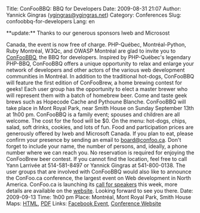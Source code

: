 Title: ConFooBBQ: BBQ for Developers
Date: 2009-08-31 21:07
Author: Yannick Gingras (ygingras@ygingras.net)
Category: Conferences
Slug: confoobbq-for-developers
Lang: en

<!--:en-->**update:** Thanks to our generous sponsors Iweb and Microsost
Canada, the event is now free of charge. PHP-Québec, Montréal-Python,
Ruby Montréal, W3Qc, and OWASP Montréal are glad to invite you to
[ConFooBBQ][], the BBQ for developers. Inspired by PHP-Québec's
legendary PHP-BBQ, ConFooBBQ offers a unique opportunity to relax and
enlarge your network of developers and other actors of the various web
development communities in Montréal. In addition to the traditional
hot-dogs, ConFooBBQ will feature the first edition of ConFooBrew, a home
brewing contest for geeks! Each user group has the opportunity to elect
a master brewer who will represent them with a batch of homebrew beer.
Come and taste geek brews such as Hopecode Cache and Pythoune Blanche.
ConFooBBQ will take place in Mont Royal Park, near Smith House on Sunday
September 13th at 1h00 pm. ConFooBBQ is a family event; spouses and
children are all welcome. The cost for the food will be $0. On the
menu: hot-dogs, chips, salad, soft drinks, cookies, and lots of fun.
Food and participation prices are generously offered by Iweb and
Microsoft Canada. If you plan to eat, please confirm your presence by
sending an email to board@confoo.ca. Don't forget to include your name,
the number of persons, and, ideally, a phone number where we can reach
you. No reservation is required for enjoying the ConFooBrew beer
contest. If you cannot find the location, feel free to call Yann
Larrivée at 514-581-8497 or Yannick Gingras at 541-800-0138. The user
groups that are involved with ConFooBBQ would also like to announce the
ConFoo.ca conference, the largest event on Web development in North
America. ConFoo.ca is launching its [call for speakers][] this week,
more details are available on the [website][call for speakers]. Looking
forward to see you there. Date: 2009-09-13 Time: 1h00 pm Place:
Montréal, Mont Royal Park, Smith House Maps: [HTML][], [PDF][] Links:
[Facebook Event][ConFooBBQ], [Conference Website][]

  [ConFooBBQ]: http://www.facebook.com/event.php?eid=154314716205&ref=nf
  [call for speakers]: http://confoo.ca/en/cfp
  [HTML]: http://www.lemontroyal.qc.ca/carte/2.html
  [PDF]: http://www.lemontroyal.qc.ca/pdf/carte-f.pdf
  [Conference Website]: http://confoo.ca
